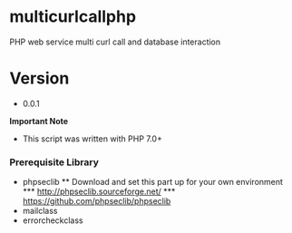 # multicurlcallphp
PHP web service multi curl call and database interaction

# Version
* 0.0.1

**Important Note**
* This script was written with PHP 7.0+

### Prerequisite Library
* phpseclib
** Download and set this part up for your own environment
*** http://phpseclib.sourceforge.net/
*** https://github.com/phpseclib/phpseclib
* mailclass
* errorcheckclass
